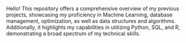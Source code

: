 Hello! This repository offers a comprehensive overview of my previous projects, showcasing my proficiency in Machine Learning, database management, optimization, as well as data structures and algorithms. Additionally, it highlights my capabilities in utilizing Python, SQL, and R, demonstrating a broad spectrum of my technical skills. 
